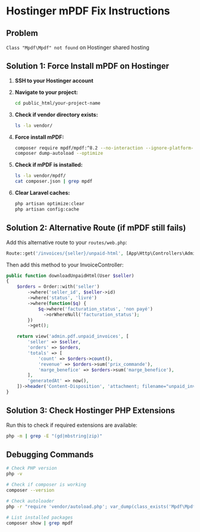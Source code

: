 # Hostinger mPDF Fix Instructions

## Problem
`Class "Mpdf\Mpdf" not found` on Hostinger shared hosting

## Solution 1: Force Install mPDF on Hostinger

1. **SSH to your Hostinger account**
2. **Navigate to your project:**
   ```bash
   cd public_html/your-project-name
   ```

3. **Check if vendor directory exists:**
   ```bash
   ls -la vendor/
   ```

4. **Force install mPDF:**
   ```bash
   composer require mpdf/mpdf:^8.2 --no-interaction --ignore-platform-reqs
   composer dump-autoload --optimize
   ```

5. **Check if mPDF is installed:**
   ```bash
   ls -la vendor/mpdf/
   cat composer.json | grep mpdf
   ```

6. **Clear Laravel caches:**
   ```bash
   php artisan optimize:clear
   php artisan config:cache
   ```

## Solution 2: Alternative Route (if mPDF still fails)

Add this alternative route to your `routes/web.php`:

```php
Route::get('/invoices/{seller}/unpaid-html', [App\Http\Controllers\Admin\InvoiceController::class, 'downloadUnpaidHtml'])->name('invoices.unpaid-html');
```

Then add this method to your InvoiceController:

```php
public function downloadUnpaidHtml(User $seller)
{
    $orders = Order::with('seller')
        ->where('seller_id', $seller->id)
        ->where('status', 'livré')
        ->where(function($q) {
            $q->where('facturation_status', 'non payé')
              ->orWhereNull('facturation_status');
        })
        ->get();

    return view('admin.pdf.unpaid_invoices', [
        'seller' => $seller,
        'orders' => $orders,
        'totals' => [
            'count' => $orders->count(),
            'revenue' => $orders->sum('prix_commande'),
            'marge_benefice' => $orders->sum('marge_benefice'),
        ],
        'generatedAt' => now(),
    ])->header('Content-Disposition', 'attachment; filename="unpaid_invoices.html"');
}
```

## Solution 3: Check Hostinger PHP Extensions

Run this to check if required extensions are available:
```bash
php -m | grep -E "(gd|mbstring|zip)"
```

## Debugging Commands

```bash
# Check PHP version
php -v

# Check if composer is working
composer --version

# Check autoloader
php -r "require 'vendor/autoload.php'; var_dump(class_exists('Mpdf\Mpdf'));"

# List installed packages
composer show | grep mpdf
```
